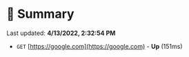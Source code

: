 # 📖 Summary
Last updated: **4/13/2022, 2:32:54 PM**

- `GET` [https://google.com](https://google.com) - **Up** (151ms)
